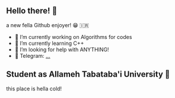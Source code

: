 ## Hello there! 👋
a new fella Github enjoyer! 😁 🇮🇷

- 🔭 I’m currently working on Algorithms for codes
- 🌱 I’m currently learning C++
- 🤔 I’m looking for help with ANYTHING!
- 🔵 Telegram: [...](https://t.me/A_8HP)


## Student as Allameh Tabataba'i University 🏫
this place is hella cold!
